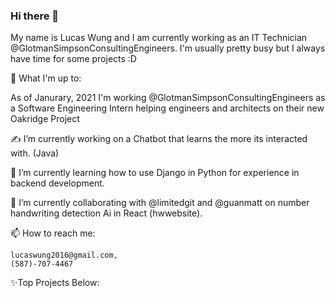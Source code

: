 ### Hi there 👋

  My name is Lucas Wung and I am currently working as an IT Technician @GlotmanSimpsonConsultingEngineers. I'm usually pretty busy but I always have time for some projects :D
  
💼 What I'm up to:

   As of Janurary, 2021 I'm working @GlotmanSimpsonConsultingEngineers as a Software Engineering Intern helping engineers and architects on their new Oakridge Project

✍ I’m currently working on a Chatbot that learns the more its interacted with. (Java)

🧠 I’m currently learning how to use Django in Python for experience in backend development.

🤝 I’m currently collaborating with @limitedgit and @guanmatt on number handwriting detection Ai in React (hwwebsite).

📫 How to reach me: 

    lucaswung2016@gmail.com, 
    (587)-707-4467
  
  
✨Top Projects Below:

<!--
**tkoppop/tkoppop** is a ✨ _special_ ✨ repository because its `README.md` (this file) appears on your GitHub profile.

Here are some ideas to get you started:

-  ...
-  ...
-  ...
- 🤔 I’m looking for help with ...
- 💬 Ask me about ...
-  ...
- 😄 Pronouns: ...
- ⚡ Fun fact: ...
-->
